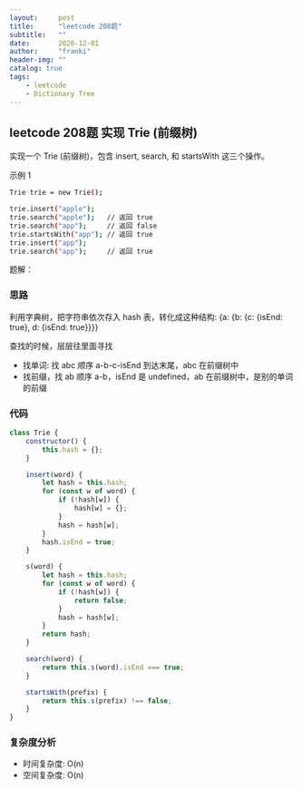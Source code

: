 ```yaml
---
layout:     post
title:      "leetcode 208题"
subtitle:   ""
date:       2020-12-01
author:     "franki"
header-img: ""
catalog: true
tags:
    - leetcode
    - Dictionary Tree
---
```


## leetcode 208题 实现 Trie (前缀树)

实现一个 Trie (前缀树)，包含 insert, search, 和 startsWith 这三个操作。

示例 1

```bash
Trie trie = new Trie();

trie.insert("apple");
trie.search("apple");   // 返回 true
trie.search("app");     // 返回 false
trie.startsWith("app"); // 返回 true
trie.insert("app");   
trie.search("app");     // 返回 true
```

题解：

### 思路

利用字典树，把字符串依次存入 hash 表，转化成这种结构: {a: {b: {c: {isEnd: true}, d: {isEnd: true}}}}

查找的时候，层层往里面寻找

- 找单词: 找 abc 顺序 a-b-c-isEnd 到达末尾，abc 在前缀树中
- 找前缀，找 ab 顺序 a-b，isEnd 是 undefined，ab 在前缀树中，是别的单词的前缀

### 代码

```js
class Trie {
    constructor() {
        this.hash = {};
    }

    insert(word) {
        let hash = this.hash;
        for (const w of word) {
            if (!hash[w]) {
                hash[w] = {};
            }
            hash = hash[w];
        }
        hash.isEnd = true;
    }

    s(word) {
        let hash = this.hash;
        for (const w of word) {
            if (!hash[w]) {
                return false;
            }
            hash = hash[w];
        }
        return hash;
    }

    search(word) {
        return this.s(word).isEnd === true;
    }

    startsWith(prefix) {
        return this.s(prefix) !== false;
    }
}
```

### 复杂度分析

- 时间复杂度: O(n)
- 空间复杂度: O(n)
